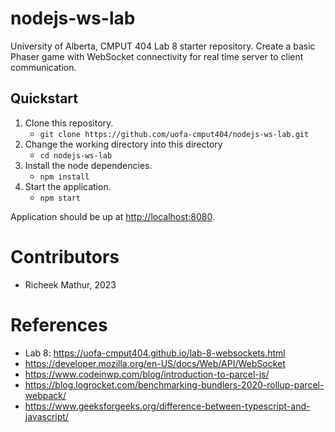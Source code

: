 # nodejs-ws-lab

University of Alberta, CMPUT 404 Lab 8 starter repository. Create a basic Phaser
game with WebSocket connectivity for real time server to client communication.

## Quickstart

1. Clone this repository.
    * `git clone https://github.com/uofa-cmput404/nodejs-ws-lab.git`
2. Change the working directory into this directory
    * `cd nodejs-ws-lab`
3. Install the node dependencies.
    * `npm install`
4. Start the application.
    * `npm start`

Application should be up at [http://localhost:8080](http://localhost:8080).

# Contributors
* Richeek Mathur, 2023

# References
* Lab 8: https://uofa-cmput404.github.io/lab-8-websockets.html
* https://developer.mozilla.org/en-US/docs/Web/API/WebSocket
* https://www.codeinwp.com/blog/introduction-to-parcel-js/
* https://blog.logrocket.com/benchmarking-bundlers-2020-rollup-parcel-webpack/
* https://www.geeksforgeeks.org/difference-between-typescript-and-javascript/
